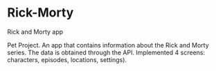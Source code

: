 # Rick-Morty
Rick and Morty app

Pet Project. 
An app that contains information about the Rick and Morty series. The data is obtained through the API. Implemented 4 screens: characters, episodes, locations, settings).
